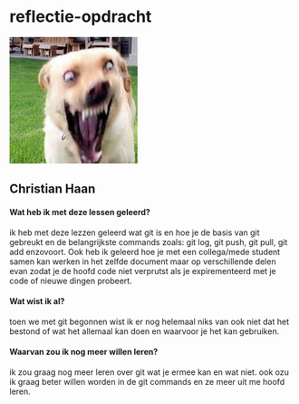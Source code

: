# reflectie-opdracht
![ikke](Download.jpeg)
## Christian Haan

#### Wat heb ik met deze lessen geleerd?
  ik heb met deze lezzen geleerd wat git is en hoe je de basis van git gebreukt en de belangrijkste commands zoals: git log, git push, git pull, git add enzovoort. Ook heb ik geleerd hoe je met een collega/mede student samen kan werken in      het zelfde document maar op verschillende delen evan zodat je de hoofd code niet verprutst als je expirementeerd met je code of nieuwe dingen probeert.


#### Wat wist ik al?
  toen we met git begonnen wist ik er nog helemaal niks van ook niet dat het bestond of wat het allemaal kan doen en waarvoor je het kan gebruiken.


#### Waarvan zou ik nog meer willen leren?
  ik zou graag nog meer leren over git wat je ermee kan en wat niet. ook ozu ik graag beter willen worden in de git commands en ze meer uit me hoofd leren.

